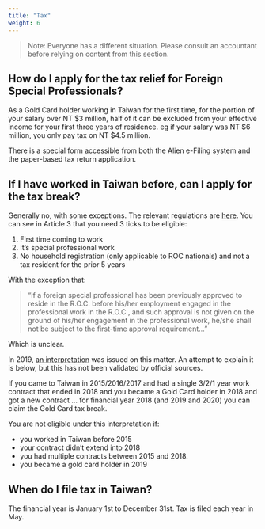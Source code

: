 ```yaml
---
title: "Tax"
weight: 6
---
```

<!--- (c) Tom Fifield, licensed under a
Creative Commons Attribution-NonCommercial-ShareAlike 4.0 International License. -->

> Note: Everyone has a different situation. Please consult an accountant before relying on content from this section.

## How do I apply for the tax relief for Foreign Special Professionals?
As a Gold Card holder working in Taiwan for the first time, for the portion of your salary over
 NT $3 million, half of it can be excluded from your effective income for your first three years
 of residence. eg if your salary was NT $6 million, you only pay tax on NT $4.5 million.

There is a special form accessible from both the Alien e-Filing system and the paper-based tax
 return application.

## If I have worked in Taiwan before, can I apply for the tax break?

Generally no, with some exceptions. The relevant regulations are [here](https://law.moj.gov.tw/eng/LawClass/LawAll.aspx?PCode=G0340150%204).
 You can see in Article 3 that you need 3 ticks to be eligible:

1. First time coming to work
1. It’s special professional work
1. No household registration (only applicable to ROC nationals) and not a tax resident for the prior 5 years


With the exception that:

>  “If a foreign special professional has been previously approved to reside in the R.O.C. before
> his/her employment engaged in the professional work in the R.O.C., and such approval is not given
> on the ground of his/her engagement in the professional work, he/she shall not be subject to the
> first-time approval requirement…”

Which is unclear.

In 2019, [an interpretation](https://foreigntalentact.ndc.gov.tw/en/News_Content.aspx?n=F0746484B877D582&s=AB4D1406453F1C22)
 was issued on this matter. An attempt to explain it is below, but this
 has not been validated by official sources.

If you came to Taiwan in 2015/2016/2017 and had a single 3/2/1 year work contract that ended in 2018
 and you became a Gold Card holder in 2018 and got a new contract … for financial year 2018 (and 2019
 and 2020) you can claim the Gold Card tax break.


You are not eligible under this interpretation if:
* you worked in Taiwan before 2015
* your contract didn’t extend into 2018
* you had multiple contracts between 2015 and 2018.
* you became a gold card holder in 2019


## When do I file tax in Taiwan?
The financial year is January 1st to December 31st. Tax is filed each year in May. 
